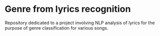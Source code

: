 # Genre from lyrics recognition
 Repository dedicated to a project involving NLP analysis of lyrics for the purpose of genre classification for various songs.
